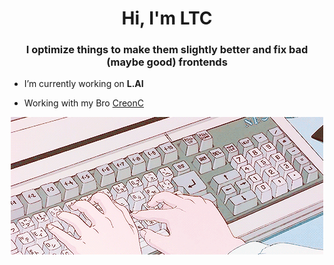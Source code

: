 <h1 align="center">Hi, I'm LTC</h1>
<h3 align="center">I optimize things to make them slightly better and fix bad (maybe good) frontends</h3>

- I’m currently working on **L.AI**

- Working with my Bro [CreonC](https://github.com/CreonC)
  
<div style="text-align: center;">
  <img src="https://raw.githubusercontent.com/LazerCuber/gif/main/e5bd3a2f2cf2f6f4dad0f531b92564be.gif" alt="My GIF">
</div>
